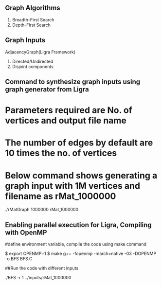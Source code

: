 ## Graph Algorithms

1. Breadth-First Search
2. Depth-First Search

## Graph Inputs

AdjacencyGraph(Ligra Framework)
1. Directed/Undirected
2. Disjoint components

## Command to synthesize graph inputs using graph generator from Ligra
# Parameters required are No. of vertices and output file name
# The number of edges by default are 10 times the no. of vertices
# Below command shows generating a graph input with 1M vertices and filename as rMat_1000000 

./rMatGraph 1000000 rMat_1000000

## Enabling parallel execution for Ligra, Compiling with OpenMP
#define environment variable, compile the code using make command

$ export OPENMP=1
$ make
g++ -fopenmp -march=native -03 -DOPENMP -o BFS BFS.C 

##Run the code with different inputs

./BFS -r 1 ../inputs/rMat_1000000
